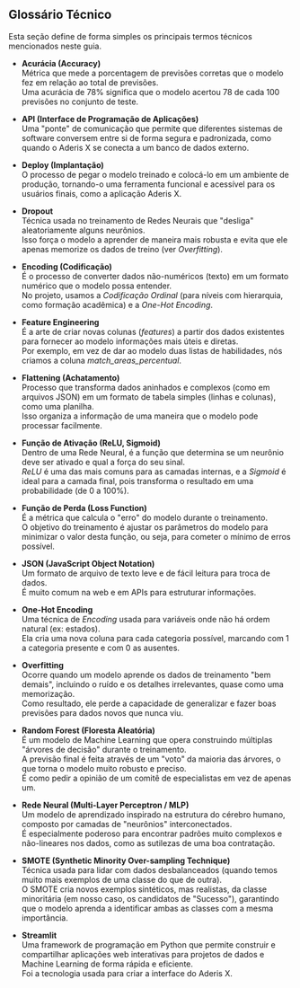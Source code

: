 ## Glossário Técnico

Esta seção define de forma simples os principais termos técnicos mencionados neste guia.

- **Acurácia (Accuracy)**  
  Métrica que mede a porcentagem de previsões corretas que o modelo fez em relação ao total de previsões.  
  Uma acurácia de 78% significa que o modelo acertou 78 de cada 100 previsões no conjunto de teste.

- **API (Interface de Programação de Aplicações)**  
  Uma "ponte" de comunicação que permite que diferentes sistemas de software conversem entre si de forma segura e padronizada, como quando o Aderis X se conecta a um banco de dados externo.

- **Deploy (Implantação)**  
  O processo de pegar o modelo treinado e colocá-lo em um ambiente de produção, tornando-o uma ferramenta funcional e acessível para os usuários finais, como a aplicação Aderis X.

- **Dropout**  
  Técnica usada no treinamento de Redes Neurais que "desliga" aleatoriamente alguns neurônios.  
  Isso força o modelo a aprender de maneira mais robusta e evita que ele apenas memorize os dados de treino (ver *Overfitting*).

- **Encoding (Codificação)**  
  É o processo de converter dados não-numéricos (texto) em um formato numérico que o modelo possa entender.  
  No projeto, usamos a *Codificação Ordinal* (para níveis com hierarquia, como formação acadêmica) e a *One-Hot Encoding*.

- **Feature Engineering**  
  É a arte de criar novas colunas (*features*) a partir dos dados existentes para fornecer ao modelo informações mais úteis e diretas.  
  Por exemplo, em vez de dar ao modelo duas listas de habilidades, nós criamos a coluna *match_areas_percentual*.

- **Flattening (Achatamento)**  
  Processo que transforma dados aninhados e complexos (como em arquivos JSON) em um formato de tabela simples (linhas e colunas), como uma planilha.  
  Isso organiza a informação de uma maneira que o modelo pode processar facilmente.

- **Função de Ativação (ReLU, Sigmoid)**  
  Dentro de uma Rede Neural, é a função que determina se um neurônio deve ser ativado e qual a força do seu sinal.  
  *ReLU* é uma das mais comuns para as camadas internas, e a *Sigmoid* é ideal para a camada final, pois transforma o resultado em uma probabilidade (de 0 a 100%).

- **Função de Perda (Loss Function)**  
  É a métrica que calcula o "erro" do modelo durante o treinamento.  
  O objetivo do treinamento é ajustar os parâmetros do modelo para minimizar o valor desta função, ou seja, para cometer o mínimo de erros possível.

- **JSON (JavaScript Object Notation)**  
  Um formato de arquivo de texto leve e de fácil leitura para troca de dados.  
  É muito comum na web e em APIs para estruturar informações.

- **One-Hot Encoding**  
  Uma técnica de *Encoding* usada para variáveis onde não há ordem natural (ex: estados).  
  Ela cria uma nova coluna para cada categoria possível, marcando com 1 a categoria presente e com 0 as ausentes.

- **Overfitting**  
  Ocorre quando um modelo aprende os dados de treinamento "bem demais", incluindo o ruído e os detalhes irrelevantes, quase como uma memorização.  
  Como resultado, ele perde a capacidade de generalizar e fazer boas previsões para dados novos que nunca viu.

- **Random Forest (Floresta Aleatória)**  
  É um modelo de Machine Learning que opera construindo múltiplas "árvores de decisão" durante o treinamento.  
  A previsão final é feita através de um "voto" da maioria das árvores, o que torna o modelo muito robusto e preciso.  
  É como pedir a opinião de um comitê de especialistas em vez de apenas um.

- **Rede Neural (Multi-Layer Perceptron / MLP)**  
  Um modelo de aprendizado inspirado na estrutura do cérebro humano, composto por camadas de "neurônios" interconectados.  
  É especialmente poderoso para encontrar padrões muito complexos e não-lineares nos dados, como as sutilezas de uma boa contratação.

- **SMOTE (Synthetic Minority Over-sampling Technique)**  
  Técnica usada para lidar com dados desbalanceados (quando temos muito mais exemplos de uma classe do que de outra).  
  O SMOTE cria novos exemplos sintéticos, mas realistas, da classe minoritária (em nosso caso, os candidatos de "Sucesso"), garantindo que o modelo aprenda a identificar ambas as classes com a mesma importância.

- **Streamlit**  
  Uma framework de programação em Python que permite construir e compartilhar aplicações web interativas para projetos de dados e Machine Learning de forma rápida e eficiente.  
  Foi a tecnologia usada para criar a interface do Aderis X.
